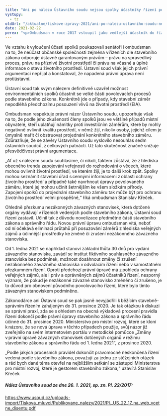```yaml
---
title: "Ani po nálezu Ústavního soudu nejsou spolky účastníky řízení podle stavebního zákona"
vystupy:
  - tz
oldUrl: "/aktualne/tiskove-zpravy-2021/ani-po-nalezu-ustavniho-soudu-nejsou-spolky-ucastniky-rizeni-podle-stavebniho-zakona"
date: 2021-02-22
perex: "<p>Ombudsman v roce 2017 vstoupil jako vedlejší účastník do řízení před Ústavním soudem. Podpořil tak návrh skupiny senátorů na zrušení vybraných ustanovení stavebního zákona a zákona o ochraně přírody a krajiny. Napadená právní úprava od 1. ledna 2018 vylučovala účast spolků v řízeních vedených podle stavebního zákona. Omezovala také přezkum závazných stanovisek dotčených orgánů oproti obecné právní úpravě správního řádu.  </p>"
---
```


<!-- imported from the old website -->

<p>Ve vztahu k vyloučení účasti spolků poukazovali senátoři i ombudsman na to, že neúčast občanské společnosti zejména v řízeních dle stavebního zákona odporuje ústavně garantovaným právům – právu na spravedlivý proces, právu na příznivé životní prostředí či právu na včasné a úplné informace o stavu životního prostředí. Ústavní soud však jejich právní argumentaci nepřijal a konstatoval, že napadená právní úprava není protiústavní. </p><p>Ústavní soud tak svým nálezem definitivně uzavřel možnost environmentálních spolků účastnit se velké části povolovacích procesů podle stavebního zákona. Konkrétně jde o případy, kdy stavební záměr nepodléhá předchozímu posouzení vlivů na životní prostředí (EIA). </p><p>Ombudsman respektuje právní názor Ústavního soudu, upozorňuje však na to, že podle jeho zkušeností členy spolků jsou ve většině případů místní obyvatelé, kteří uplatňují námitky proti investičním záměrům, které by mohly negativně ovlivnit kvalitu prostředí, v němž žijí, nikoliv osoby, jejichž cílem je úmyslně mařit či obstruovat projednání konkrétního stavebního záměru. Zdůrazňuje, že se závěry Ústavního soudu vyslovilo nesouhlas sedm ústavních soudců, z celkových patnácti. Už tato skutečnost značně snižuje přesvědčivost právní argumentace.  </p><p>„Ať už s nálezem soudu souhlasíme, či nikoli, faktem zůstává, že z hlediska obecného trendu zapojování veřejnosti do rozhodování o věcech, které mohou ovlivnit životní prostředí, ve kterém žijí, je to další krok zpět. Spolky mohou seznámit stavební úřad s cennými informacemi z oblasti ochrany životního prostředí a případně také navrhnout úpravy povolovaného záměru, které jej mohou učinit šetrnějším ke všem složkám přírody. Zapojení spolků do projednání stavebního záměru tak může být pro ochranu životního prostředí velmi prospěšné,“ říká ombudsman Stanislav Křeček. </p><p>Ohledně přezkumu nezákonných závazných stanovisek, která dotčené orgány vydávají v řízeních vedených podle stavebního zákona, Ústavní soud řízení zastavil. Učinil tak z důvodu novelizace předmětné části stavebního zákona a správního řádu. Novou právní úpravu ombudsman vítá, neboť od ní očekává eliminaci průtahů při posuzování záměrů z hlediska veřejných zájmů a účinnější prostředky ke změně či zrušení nezákonného závazného stanoviska. </p><p>Od 1. ledna 2021 se například stanoví základní lhůta 30 dnů pro vydání závazného stanoviska, zavádí se institut fiktivního souhlasného závazného stanoviska bez podmínek, možnost dosáhnout změny či zrušení nezákonného závazného stanoviska v odvolacím řízení nebo v samostatném přezkumném řízení. Oproti předchozí právní úpravě má z pohledu ochrany veřejných zájmů, ale i práv a oprávněných zájmů účastníků řízení, nesporný význam, že pokud je nezákonné závazné stanovisko změněno či zrušeno, je to důvod pro obnovení původního povolovacího řízení, které bylo tímto závazným stanoviskem podmíněno.  </p><p>Zákonodárce ani Ústavní soud se pak jasně nevyjádřili k běžícím stavebně-správním řízením zahájeným do 31. prosince 2020. Je tak otázkou k diskuzi se správní praxí, zda se s ohledem na obecná výkladová procesní pravidla řízení dokončí podle právní úpravy stavebního zákona a správního řádu účinné do 31. prosince 2020. Ministerstvo pro místní rozvoj, které se kloní k názoru, že se nová úprava v těchto případech použije, svůj názor již zveřejnilo na svém internetovém portálu v metodické pomůcce „Změny v právní úpravě závazných stanovisek dotčených orgánů v režimu stavebního zákona a správního řádu od 1. ledna 2021“, z prosince 2020.  </p><p>„Podle jakých procesních pravidel dokončit pravomocně neskončená řízení vedená podle stavebního zákona, považuji za jednu ze stěžejních otázek a rád bych dané téma otevřel na nejbližším setkání se zástupci Ministerstva pro místní rozvoj, které je gestorem stavebního zákona,“ uzavírá Stanislav Křeček  </p><h5>Nález Ústavního soud ze dne 26. 1. 2021, sp. zn. Pl. 22/2017: </h5><p><a href="https://www.usoud.cz/uploads-import/Tiskova_mluvci/Publikovane_nalezy/2021/Pl._US_22_17_na_web_vcetne_disentu.pdf" target="_blank">https://www.usoud.cz/uploads-import/Tiskova_mluvci/Publikovane_nalezy/2021/Pl._US_22_17_na_web_vcetne_disentu.pdf</a></p><p></p>

